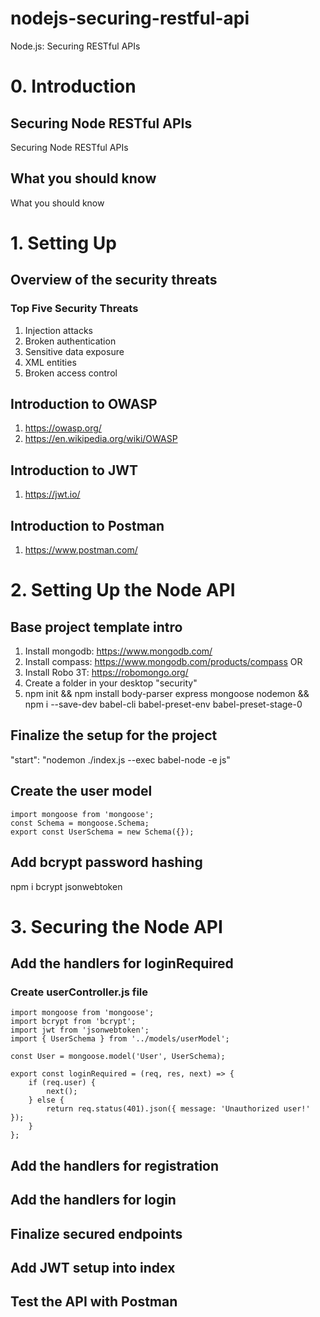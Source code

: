 # nodejs-securing-restful-api
Node.js: Securing RESTful APIs

# 0. Introduction
## Securing Node RESTful APIs
Securing Node RESTful APIs
## What you should know
What you should know

# 1. Setting Up
## Overview of the security threats
### Top Five Security Threats
1. Injection attacks
2. Broken authentication
3. Sensitive data exposure
4. XML entities
5. Broken access control

## Introduction to OWASP
1. https://owasp.org/
2. https://en.wikipedia.org/wiki/OWASP

## Introduction to JWT
1. https://jwt.io/

## Introduction to Postman
1. https://www.postman.com/

# 2. Setting Up the Node API

## Base project template intro
1. Install mongodb: https://www.mongodb.com/
2. Install compass: https://www.mongodb.com/products/compass OR
3. Install Robo 3T: https://robomongo.org/
4. Create a folder in your desktop "security"
5. npm init && npm install body-parser express mongoose nodemon && npm i --save-dev babel-cli babel-preset-env babel-preset-stage-0

## Finalize the setup for the project
"start": "nodemon ./index.js --exec babel-node -e js"

## Create the user model
```
import mongoose from 'mongoose';
const Schema = mongoose.Schema;
export const UserSchema = new Schema({});
```

## Add bcrypt password hashing
npm i bcrypt jsonwebtoken

# 3. Securing the Node API

## Add the handlers for loginRequired
### Create userController.js file
```
import mongoose from 'mongoose';
import bcrypt from 'bcrypt';
import jwt from 'jsonwebtoken';
import { UserSchema } from '../models/userModel';

const User = mongoose.model('User', UserSchema);

export const loginRequired = (req, res, next) => {
    if (req.user) {
        next();
    } else {
        return req.status(401).json({ message: 'Unauthorized user!' });
    }
};
```
## Add the handlers for registration
## Add the handlers for login
## Finalize secured endpoints
## Add JWT setup into index
## Test the API with Postman